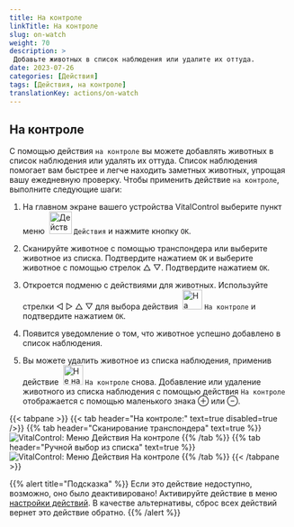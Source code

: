 ```yaml
---
title: На контроле
linkTitle: На контроле
slug: on-watch
weight: 70
description: >
 Добавьте животных в список наблюдения или удалите их оттуда.
date: 2023-07-26
categories: [Действия]
tags: [Действия, на контроле]
translationKey: actions/on-watch
---
```


## На контроле

С помощью действия `на контроле` вы можете добавлять животных в список наблюдения или удалять их оттуда. Список наблюдения помогает вам быстрее и легче находить заметных животных, упрощая вашу ежедневную проверку. Чтобы применить действие `на контроле`, выполните следующие шаги:

1. На главном экране вашего устройства VitalControl выберите пункт меню &nbsp;<img src="/icons/actions.svg" width="40" align="bottom" alt="Действия" /> `Действия` и нажмите кнопку `OK`.

2. Сканируйте животное с помощью транспондера или выберите животное из списка. Подтвердите нажатием `OK` и выберите животное с помощью стрелок △ ▽. Подтвердите нажатием `OK`.

3. Откроется подменю с действиями для животных. Используйте стрелки ◁ ▷ △ ▽ для выбора действия &nbsp;<img src="/icons/actions/on-watch.svg" width="35" align="bottom" alt="На контроле" /> `На контроле` и подтвердите нажатием `OK`.

4. Появится уведомление о том, что животное успешно добавлено в список наблюдения.

5. Вы можете удалить животное из списка наблюдения, применив действие &nbsp;<img src="/icons/actions/on-watch-minus.svg" width="35" align="bottom" alt="Не на контроле" />  `На контроле` снова. Добавление или удаление животного из списка наблюдения с помощью действия `На контроле` отображается с помощью маленького знака ⊕ или ⊖.

{{< tabpane >}}
{{< tab header="На контроле:" text=true disabled=true />}}
{{% tab header="Сканирование транспондера" text=true %}}
![VitalControl: Меню Действия На контроле](../images/onwatch-scan.png "На контроле")
{{% /tab %}}
{{% tab header="Ручной выбор из списка" text=true %}}
![VitalControl: Меню Действия На контроле](../images/onwatch.png "На контроле")
{{% /tab %}}
{{< /tabpane >}}

{{% alert title="Подсказка" %}}
Если это действие недоступно, возможно, оно было деактивировано! Активируйте действие в меню [настройки действий](../settings/). В качестве альтернативы, сброс всех действий вернет это действие обратно.
{{% /alert %}}
